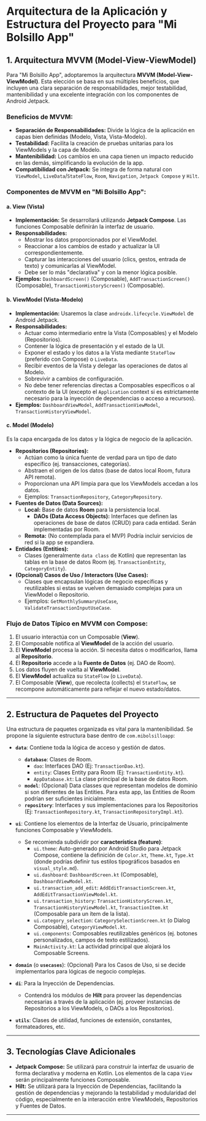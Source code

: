 # Arquitectura de la Aplicación y Estructura del Proyecto para "Mi Bolsillo App"

## 1. Arquitectura MVVM (Model-View-ViewModel)

Para "Mi Bolsillo App", adoptaremos la arquitectura **MVVM (Model-View-ViewModel)**. Esta elección se basa en sus múltiples beneficios, que incluyen una clara separación de responsabilidades, mejor testabilidad, mantenibilidad y una excelente integración con los componentes de Android Jetpack.

### Beneficios de MVVM:
* **Separación de Responsabilidades:** Divide la lógica de la aplicación en capas bien definidas (Modelo, Vista, Vista-Modelo).
* **Testabilidad:** Facilita la creación de pruebas unitarias para los ViewModels y la capa de Modelo.
* **Mantenibilidad:** Los cambios en una capa tienen un impacto reducido en las demás, simplificando la evolución de la app.
* **Compatibilidad con Jetpack:** Se integra de forma natural con `ViewModel`, `LiveData`/`StateFlow`, `Room`, `Navigation`, `Jetpack Compose` y `Hilt`.

### Componentes de MVVM en "Mi Bolsillo App":

#### a. View (Vista)
* **Implementación:** Se desarrollará utilizando **Jetpack Compose**. Las funciones Composable definirán la interfaz de usuario.
* **Responsabilidades:**
    * Mostrar los datos proporcionados por el ViewModel.
    * Reaccionar a los cambios de estado y actualizar la UI correspondientemente.
    * Capturar las interacciones del usuario (clics, gestos, entrada de texto) y comunicarlas al ViewModel.
    * Debe ser lo más "declarativa" y con la menor lógica posible.
* **Ejemplos:** `DashboardScreen()` (Composable), `AddTransactionScreen()` (Composable), `TransactionHistoryScreen()` (Composable).

#### b. ViewModel (Vista-Modelo)
* **Implementación:** Usaremos la clase `androidx.lifecycle.ViewModel` de Android Jetpack.
* **Responsabilidades:**
    * Actuar como intermediario entre la Vista (Composables) y el Modelo (Repositorios).
    * Contener la lógica de presentación y el estado de la UI.
    * Exponer el estado y los datos a la Vista mediante `StateFlow` (preferido con Compose) o `LiveData`.
    * Recibir eventos de la Vista y delegar las operaciones de datos al Modelo.
    * Sobrevivir a cambios de configuración.
    * No debe tener referencias directas a Composables específicos o al contexto de la UI (excepto el `Application` context si es estrictamente necesario para la inyección de dependencias o acceso a recursos).
* **Ejemplos:** `DashboardViewModel`, `AddTransactionViewModel`, `TransactionHistoryViewModel`.

#### c. Model (Modelo)
Es la capa encargada de los datos y la lógica de negocio de la aplicación.
* **Repositorios (Repositories):**
    * Actúan como la única fuente de verdad para un tipo de dato específico (ej. transacciones, categorías).
    * Abstraen el origen de los datos (base de datos local Room, futura API remota).
    * Proporcionan una API limpia para que los ViewModels accedan a los datos.
    * Ejemplos: `TransactionRepository`, `CategoryRepository`.
* **Fuentes de Datos (Data Sources):**
    * **Local:** Base de datos **Room** para la persistencia local.
        * **DAOs (Data Access Objects):** Interfaces que definen las operaciones de base de datos (CRUD) para cada entidad. Serán implementadas por Room.
    * **Remota:** (No contemplada para el MVP) Podría incluir servicios de red si la app se expandiera.
* **Entidades (Entities):**
    * Clases (generalmente `data class` de Kotlin) que representan las tablas en la base de datos Room (ej. `TransactionEntity`, `CategoryEntity`).
* **(Opcional) Casos de Uso / Interactors (Use Cases):**
    * Clases que encapsulan lógicas de negocio específicas y reutilizables si estas se vuelven demasiado complejas para un ViewModel o Repositorio.
    * Ejemplos: `GetMonthlySummaryUseCase`, `ValidateTransactionInputUseCase`.

### Flujo de Datos Típico en MVVM con Compose:
1.  El usuario interactúa con un Composable (**View**).
2.  El Composable notifica al **ViewModel** de la acción del usuario.
3.  El **ViewModel** procesa la acción. Si necesita datos o modificarlos, llama al **Repositorio**.
4.  El **Repositorio** accede a la **Fuente de Datos** (ej. DAO de Room).
5.  Los datos fluyen de vuelta al **ViewModel**.
6.  El **ViewModel** actualiza su `StateFlow` (o `LiveData`).
7.  El Composable (**View**), que recolecta (collects) el `StateFlow`, se recompone automáticamente para reflejar el nuevo estado/datos.

---

## 2. Estructura de Paquetes del Proyecto

Una estructura de paquetes organizada es vital para la mantenibilidad. Se propone la siguiente estructura base dentro de `com.mibolsilloapp`:

* **`data`**: Contiene toda la lógica de acceso y gestión de datos.
    * **`database`**: Clases de Room.
        * `dao`: Interfaces DAO (Ej: `TransactionDao.kt`).
        * `entity`: Clases Entity para Room (Ej: `TransactionEntity.kt`).
        * `AppDatabase.kt`: La clase principal de la base de datos Room.
    * **`model`**: (Opcional) Data classes que representan modelos de dominio si son diferentes de las Entities. Para esta app, las Entities de Room podrían ser suficientes inicialmente.
    * **`repository`**: Interfaces y sus implementaciones para los Repositorios (Ej: `TransactionRepository.kt`, `TransactionRepositoryImpl.kt`).

* **`ui`**: Contiene los elementos de la Interfaz de Usuario, principalmente funciones Composable y ViewModels.
    * Se recomienda subdividir por **característica (feature)**:
        * `ui.theme`: Auto-generado por Android Studio para Jetpack Compose, contiene la definición de `Color.kt`, `Theme.kt`, `Type.kt` (donde podrías definir tus estilos tipográficos basados en `visual_style.md`).
        * `ui.dashboard`: `DashboardScreen.kt` (Composable), `DashboardViewModel.kt`.
        * `ui.transaction_add_edit`: `AddEditTransactionScreen.kt`, `AddEditTransactionViewModel.kt`.
        * `ui.transaction_history`: `TransactionHistoryScreen.kt`, `TransactionHistoryViewModel.kt`, `TransactionItem.kt` (Composable para un ítem de la lista).
        * `ui.category_selection`: `CategorySelectionScreen.kt` (o Dialog Composable), `CategoryViewModel.kt`.
        * `ui.components`: Composables reutilizables genéricos (ej. botones personalizados, campos de texto estilizados).
        * `MainActivity.kt`: La actividad principal que alojará los Composable Screens.

* **`domain`** (o **`usecases`**): (Opcional) Para los Casos de Uso, si se decide implementarlos para lógicas de negocio complejas.

* **`di`**: Para la Inyección de Dependencias.
    * Contendrá los módulos de **Hilt** para proveer las dependencias necesarias a través de la aplicación (ej. proveer instancias de Repositorios a los ViewModels, o DAOs a los Repositorios).

* **`utils`**: Clases de utilidad, funciones de extensión, constantes, formateadores, etc.

---

## 3. Tecnologías Clave Adicionales

* **Jetpack Compose:** Se utilizará para construir la interfaz de usuario de forma declarativa y moderna en Kotlin. Los elementos de la capa `View` serán principalmente funciones Composable.
* **Hilt:** Se utilizará para la Inyección de Dependencias, facilitando la gestión de dependencias y mejorando la testabilidad y modularidad del código, especialmente en la interacción entre ViewModels, Repositorios y Fuentes de Datos.

---